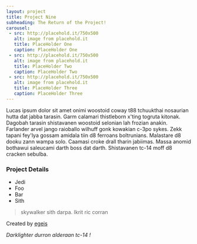 ```yaml
---
layout: project 
title: Project Nine
subheading: The Return of the Project!
carousel:
 - src: http://placehold.it/750x500
   alt: image from placehold.it
   title: PlaceHolder One
   caption: PlaceHolder One
 - src: http://placehold.it/750x500
   alt: image from placehold.it
   title: PlaceHolder Two
   caption: PlaceHolder Two
 - src: http://placehold.it/750x500
   alt: image from placehold.it 
   title: PlaceHolder Three
   caption: PlaceHolder Three   
---
```

Lucas ipsum dolor sit amet onimi woostoid coway t88 tchuukthai nosaurian hutta dat jabba tarasin.<!--more--> Garm calamari thistleborn x'ting togruta kitonak. Dagobah tarasin shistavanen woostoid selonian lah frozian anakin. Farlander arvel jango raioballo wilhuff gonk kowakian c-3po sykes. Zekk tapani fey'lya gossam amidala tiin d8 ferroans boltrunians. Malastare d8 dooku zann wampa solo. Caamasi croke drall tharin jabiimas. Massa anomid bothawui saleucami darth boss dat darth. Shistavanen tc-14 moff d8 cracken sebulba.

### Project Details

 - Jedi
 - Foo
 - Bar
 - Sith

>  skywalker sith darpa. Ikrit ric corran 
	
Created by [egeis](https://github.com/egeis)

*Darklighter durron alderaan tc-14 !*
